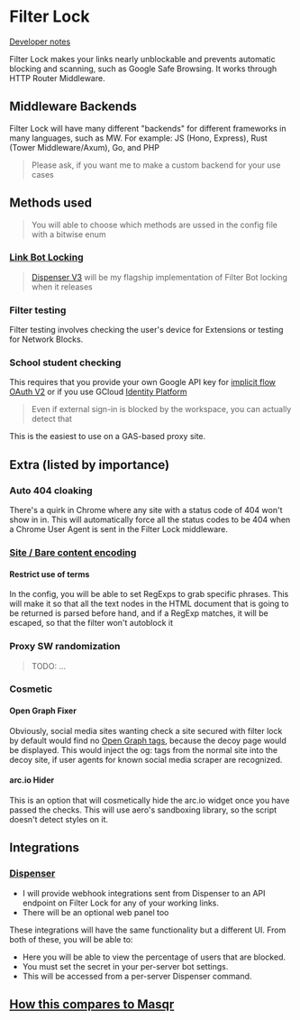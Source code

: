 # Filter Lock

[Developer notes](./docs/For%20devs/Index.md)

Filter Lock makes your links nearly unblockable and prevents automatic blocking and scanning, such as Google Safe Browsing. It works through HTTP Router Middleware.

## Middleware Backends

Filter Lock will have many different "backends" for different frameworks in many languages, such as MW. For example: JS (Hono, Express), Rust (Tower Middleware/Axum), Go, and PHP

> Please ask, if you want me to make a custom backend for your use cases

## Methods used

> You will able to choose which methods are ussed in the config file with a bitwise enum

### [Link Bot Locking](./docs/For%20devs/link)

> [Dispenser V3](https://github.com/VyperGroup/Dispenser) will be my flagship implementation of Filter Bot locking when it releases

### Filter testing

Filter testing involves checking the user's device for Extensions or testing for Network Blocks.

### School student checking

This requires that you provide your own Google API key for [implicit flow OAuth V2](https://developers.google.com/identity/protocols/oauth2/javascript-implicit-flow) or if you use GCloud [Identity Platform](https://cloud.google.com/identity-platform/docs/web/google)

> Even if external sign-in is blocked by the workspace, you can actually detect that

This is the easiest to use on a GAS-based proxy site.

## Extra (listed by importance)

### Auto 404 cloaking

There's a quirk in Chrome where any site with a status code of 404 won't show in in. This will automatically force all the status codes to be 404 when a Chrome User Agent is sent in the Filter Lock middleware.

### [Site / Bare content encoding](./docs/For%20devs/"Wrapping"%20methods.md)

#### Restrict use of terms

In the config, you will be able to set RegExps to grab specific phrases. This will make it so that all the text nodes in the HTML document that is going to be returned is parsed before hand, and if a RegExp matches, it will be escaped, so that the filter won't autoblock it

### Proxy SW randomization

> TODO: ...

### Cosmetic

#### Open Graph Fixer

Obviously, social media sites wanting check a site secured with filter lock by default would find no [Open Graph tags](https://ogp.me/), because the decoy page would be displayed. This would inject the og: tags from the normal site into the decoy site, if user agents for known social media scraper are recognized.

#### arc.io Hider

This is an option that will cosmetically hide the arc.io widget once you have passed the checks. This will use aero's sandboxing library, so the script doesn't detect styles on it.

## Integrations

### [Dispenser](...)

- I will provide webhook integrations sent from Dispenser to an API endpoint on Filter Lock for any of your working links.
- There will be an optional web panel too

These integrations will have the same functionality but a different UI. From both of these, you will be able to:

- Here you will be able to view the percentage of users that are blocked.
- You must set the secret in your per-server bot settings.
- This will be accessed from a per-server Dispenser command.

## [How this compares to Masqr](./docs/For%20devs/How%20Masqr%20compares%20to%20Filter%20Lock.md)
